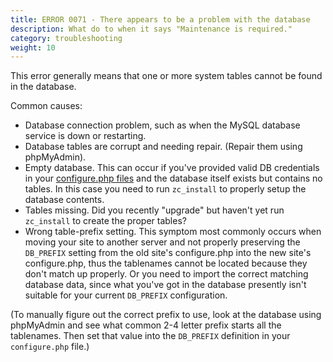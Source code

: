 ```yaml
---
title: ERROR 0071 - There appears to be a problem with the database
description: What do to when it says "Maintenance is required."
category: troubleshooting 
weight: 10
---
```


This error generally means that one or more system tables cannot be found in the database.

Common causes:

- Database connection problem, such as when the MySQL database service is down or restarting.
- Database tables are corrupt and needing repair. (Repair them using phpMyAdmin).
- Empty database. This can occur if you've provided valid DB credentials in your [configure.php files](/user/miscellaneous/configure/) and the database itself exists but contains no tables. In this case you need to run `zc_install` to properly setup the database contents.
- Tables missing.  Did you recently "upgrade" but haven't yet run `zc_install` to create the proper tables?
- Wrong table-prefix setting. This symptom most commonly occurs when moving your site to another server and not properly preserving the `DB_PREFIX` setting from the old site's configure.php into the new site's configure.php, thus the tablenames cannot be located because they don't match up properly. Or you need to import the correct matching database data, since what you've got in the database presently isn't suitable for your current `DB_PREFIX` configuration.

(To manually figure out the correct prefix to use, look at the database using phpMyAdmin and see what common 2-4 letter prefix starts all the tablenames. Then set that value into the `DB_PREFIX` definition in your `configure.php` file.)

